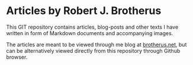 # Articles by Robert J. Brotherus

This GIT repository contains articles, blog-posts and other texts I have written in form of Markdown documents and accompanying images.

The articles are meant to be viewed through me blog at [brotherus.net](https://www.brotherus.net/), but can be alternatively viewed directly from this repository through Github browser.

